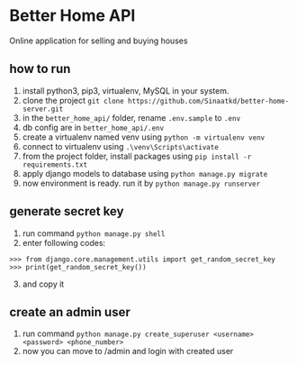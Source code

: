 # Better Home API
Online application for selling and buying houses


## how to run
1. install python3, pip3, virtualenv, MySQL in your system.
2. clone the project `git clone https://github.com/Sinaatkd/better-home-server.git`
3. in the `better_home_api/` folder, rename `.env.sample` to `.env`
4. db config are in `better_home_api/.env`
5. create a virtualenv named venv using `python -m virtualenv venv`
6. connect to virtualenv using `.\venv\Scripts\activate`
7. from the project folder, install packages using `pip install -r requirements.txt`
8. apply django models to database using `python manage.py migrate`
9. now environment is ready. run it by `python manage.py runserver`

## generate secret key
1. run command `python manage.py shell`
2. enter following codes:
```
>>> from django.core.management.utils import get_random_secret_key
>>> print(get_random_secret_key())
```
3. and copy it

## create an admin user
1. run command `python manage.py create_superuser <username> <password> <phone_number>`
2. now you can move to /admin and login with created user
